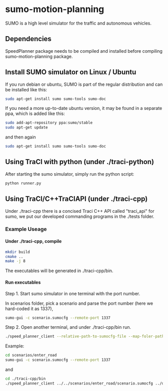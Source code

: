 # sumo-motion-planning

SUMO is a high level simulator for the traffic and autonomous vehicles.

## Dependencies
SpeedPlanner package needs to be compiled and installed before compiling sumo-motion-planning package.

## Install SUMO simulator on Linux / Ubuntu

If you run debian or ubuntu, SUMO is part of the regular distribution and can be installed like this:

```bash
sudo apt-get install sumo sumo-tools sumo-doc
```

If you need a more up-to-date ubuntu version, it may be found in a separate ppa, which is added like this:

```bash
sudo add-apt-repository ppa:sumo/stable
sudo apt-get update
```

and then again

```bash
sudo apt-get install sumo sumo-tools sumo-doc
```

## Using TraCI with python (under ./traci-python)

After starting the sumo simulator, simply run the python script:

```bash
python runner.py
```

## Using TraCI/C++TraCIAPI (under ./traci-cpp)

Under ./traci-cpp there is a concised Traci C++ API called "traci_api" for sumo, we put our developed commanding
programs in the ./tests folder.

### Example Useage

#### Under ./traci-cpp, compile

```bash
mkdir build
cmake ..
make -j 8
```

The executables will be generated in ./traci-cpp/bin.

#### Run executables

Step 1. Start sumo simulator in one terminal with the port number.

In scenarios folder, pick a scenario and parse the port number (here we hard-coded it as 1337),

```bash
sumo-gui -c scenario.sumocfg --remote-port 1337
```

Step 2. Open another terminal, and under ./traci-cpp/bin run.

```bash
./speed_planner_client --relative-path-to-sumocfg-file --map-foler-path
```

Example:

```bash
cd scenarios/enter_road
sumo-gui -c scenario.sumocfg --remote-port 1337
```

and

```bash
cd ./traci-cpp/bin
./speed_planner_client ../../scenarios/enter_road/scenario.sumocfg ../data
```
